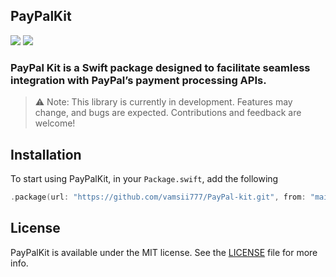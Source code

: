 ## PayPalKit

![](https://img.shields.io/badge/Swift-6.0-red.svg?style=svg)
![](https://img.shields.io/badge/SwiftNio-2-green.svg?style=svg)

### PayPal Kit is a Swift package designed to facilitate seamless integration with PayPal’s payment processing APIs. 

> ⚠️ Note: This library is currently in development. Features may change, and bugs are expected. Contributions and feedback are welcome!

## Installation

To start using PayPalKit, in your `Package.swift`, add the following

```swift
.package(url: "https://github.com/vamsii777/PayPal-kit.git", from: "main")
```

## License

PayPalKit is available under the MIT license. See the [LICENSE](LICENSE) file for more info.